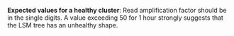 **Expected values for a healthy cluster**: Read amplification factor should be in the single digits. A value exceeding 50 for 1 hour strongly suggests that the LSM tree has an unhealthy shape.